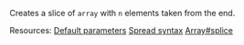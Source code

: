 Creates a slice of <code>array</code> with <code>n</code> elements taken from the end.

Resources: [Default parameters](https://developer.mozilla.org/docs/Web/JavaScript/Reference/Functions/Default_parameters) [Spread syntax](https://developer.mozilla.org/docs/Web/JavaScript/Reference/Operators/Spread_syntax) [Array#splice](https://developer.mozilla.org/docs/Web/JavaScript/Reference/Global_Objects/Array/splice)
